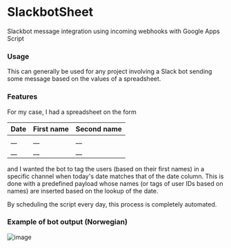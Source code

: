 # SlackbotSheet
Slackbot message integration using incoming webhooks with Google Apps Script

### Usage

This can generally be used for any project involving a Slack bot sending some message based on the values of a spreadsheet.

### Features

For my case, I had a spreadsheet on the form

| Date | First name | Second name |
|------|------------|-------------|
| __   | __         | __          |
| __   | __         | __          |

and I wanted the bot to tag the users (based on their first names) in a specific channel when today's date matches that of the date column. This is done with a predefined payload whose names (or tags of user IDs based on names) are inserted based on the lookup of the date.

By scheduling the script every day, this process is completely automated.

### Example of bot output (Norwegian)

![image](https://user-images.githubusercontent.com/23258333/191314236-d41231b8-5046-4bb2-be8c-e1dbebbf23b6.png)
